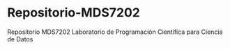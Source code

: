 # Repositorio-MDS7202
Repositorio MDS7202 Laboratorio de Programación Científica para Ciencia de Datos
